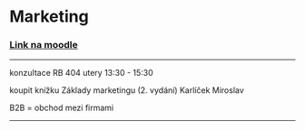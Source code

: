 
# Marketing


### [Link na moodle](https://moodle.vse.cz/course/view.php?id=19956)

---

konzultace RB 404 utery 13:30 - 15:30

koupit knížku Základy marketingu (2. vydání) Karlíček Miroslav

B2B = obchod mezi firmami 

---

